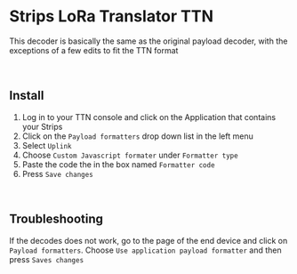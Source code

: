 # Strips LoRa Translator TTN

This decoder is basically the same as the original payload decoder, with the exceptions of a few edits to fit the TTN format

<br>

## Install

1. Log in to your TTN console and click on the Application that contains your Strips
2. Click on the `Payload formatters` drop down list in the left menu
3. Select `Uplink`
4. Choose `Custom Javascript formater` under `Formatter type`
5. Paste the code the in the box named `Formatter code`
6. Press `Save changes`

<br>

## Troubleshooting

If the decodes does not work, go to the page of the end device and click on `Payload formatters`. Choose `Use application payload formatter` and then press `Saves changes`
